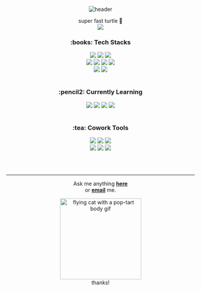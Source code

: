 <div align="center">

 ![header](https://capsule-render.vercel.app/api?type=waving&color=0:ffe45c,100:d5adff&text=Hi%20there%20!&animation=twinkling&fontColor=fff&stroke=003268)

 super fast turtle :turtle: <br>
 <img src="https://img.shields.io/badge/UIUX Developer-03C75A?style=for-the-badge&logo=Naver&logoColor=white">
 <br>

 <h3>:books: Tech Stacks </h3>
 <div>
  <img src="https://img.shields.io/badge/VS Code-007ACC?style=for-the-badge&logo=Visual Studio Code&logoColor=white">
  <img src="https://img.shields.io/badge/Git-181717?style=for-the-badge&logo=GitHub&logoColor=white">
  <img src="https://img.shields.io/badge/Sourcetree-0052CC?style=for-the-badge&logo=Sourcetree&logoColor=white">
 </div>

 <div>
  <img src="https://img.shields.io/badge/HTML5-E34F26?style=for-the-badge&logo=HTML5&logoColor=white">
  <img src="https://img.shields.io/badge/CSS3-1572B6?style=for-the-badge&logo=CSS3&logoColor=white">
  <img src="https://img.shields.io/badge/Sass/Scss-CC6699?style=for-the-badge&logo=Sass&logoColor=white">
  <img src="https://img.shields.io/badge/gulp-CF4647?style=for-the-badge&logo=gulp&logoColor=white">
 </div>

 <div>
  <img src="https://img.shields.io/badge/jQuery-0769AD?style=for-the-badge&logo=jQuery&logoColor=white">
  <img src="https://img.shields.io/badge/JavaScript(ES3)-F7DF1E?style=for-the-badge&logo=JavaScript&logoColor=white">
 </div>
 <br>

 <h3> :pencil2: Currently Learning </h3>
 <div>
  <img src="https://img.shields.io/badge/JavaScript(ES6)-F7DF1E?style=for-the-badge&logo=JavaScript&logoColor=white">
  <img src="https://img.shields.io/badge/React-61DAFB?style=for-the-badge&logo=React&logoColor=white">
  <img src="https://img.shields.io/badge/Vue.js-4FC08D?style=for-the-badge&logo=Vue.js&logoColor=white">
  <img src="https://img.shields.io/badge/TypeScript-3178C6?style=for-the-badge&logo=TypeScript&logoColor=white">
 </div>
 <br>

 <h3> :tea: Cowork Tools </h3>
  
 <div>
   <img src="https://img.shields.io/badge/GitHub-181717?style=for-the-badge&logo=GitHub&logoColor=white">
   <img src="https://img.shields.io/badge/GitLab-FC6D26?style=for-the-badge&logo=GitLab&logoColor=white">
   <img src="https://img.shields.io/badge/works-03C75A?style=for-the-badge&logo=Naver&logoColor=white"> 
 </div>
 
 <div>
   <img src="https://img.shields.io/badge/zeplin-fa9440?style=for-the-badge&logo=zeplin&logoColor=white">
   <img src="https://img.shields.io/badge/Figma-F24E1E?style=for-the-badge&logo=Figma&logoColor=white">
   <img src="https://img.shields.io/badge/Photoshop-31A8FF?style=for-the-badge&logo=Adobe Photoshop&logoColor=white">
 </div>

 <br><br>

 ---
 Ask me anything <a href="https://github.com/jiihy/22_portfolio/issues/new"><b>here</b></a><br>
 or <a href="mailto:jiihy@naver.com"><b>email</b></a> me.

 <div><img width="217" alt="flying cat with a pop-tart body gif" src="https://c.tenor.com/lTtlX5xlfmgAAAAC/nyan-cat.gif"></div>
 thanks!

</div>
